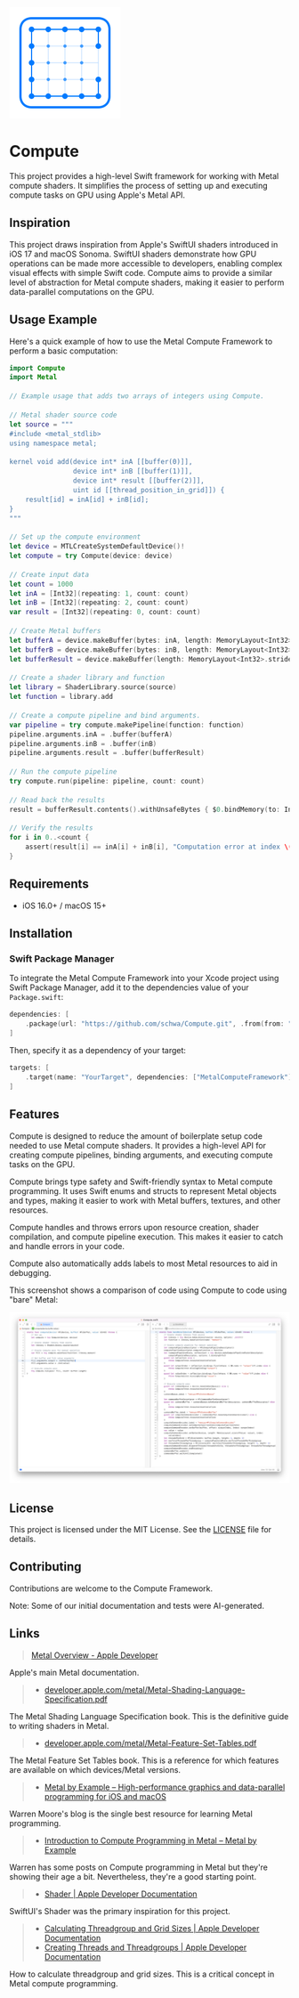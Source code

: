 ![alt text](Documentation/compute-logo.svg)

# Compute

This project provides a high-level Swift framework for working with Metal compute shaders. It simplifies the process of setting up and executing compute tasks on GPU using Apple's Metal API.

## Inspiration

This project draws inspiration from Apple's SwiftUI shaders introduced in iOS 17 and macOS Sonoma. SwiftUI shaders demonstrate how GPU operations can be made more accessible to developers, enabling complex visual effects with simple Swift code. Compute aims to provide a similar level of abstraction for Metal compute shaders, making it easier to perform data-parallel computations on the GPU.


## Usage Example

Here's a quick example of how to use the Metal Compute Framework to perform a basic computation:

```swift
import Compute
import Metal

// Example usage that adds two arrays of integers using Compute.

// Metal shader source code
let source = """
#include <metal_stdlib>
using namespace metal;

kernel void add(device int* inA [[buffer(0)]],
                device int* inB [[buffer(1)]],
                device int* result [[buffer(2)]],
                uint id [[thread_position_in_grid]]) {
    result[id] = inA[id] + inB[id];
}
"""

// Set up the compute environment
let device = MTLCreateSystemDefaultDevice()!
let compute = try Compute(device: device)

// Create input data
let count = 1000
let inA = [Int32](repeating: 1, count: count)
let inB = [Int32](repeating: 2, count: count)
var result = [Int32](repeating: 0, count: count)

// Create Metal buffers
let bufferA = device.makeBuffer(bytes: inA, length: MemoryLayout<Int32>.stride * count, options: [])!
let bufferB = device.makeBuffer(bytes: inB, length: MemoryLayout<Int32>.stride * count, options: [])!
let bufferResult = device.makeBuffer(length: MemoryLayout<Int32>.stride * count, options: [])!

// Create a shader library and function
let library = ShaderLibrary.source(source)
let function = library.add

// Create a compute pipeline and bind arguments.
var pipeline = try compute.makePipeline(function: function)
pipeline.arguments.inA = .buffer(bufferA)
pipeline.arguments.inB = .buffer(inB)
pipeline.arguments.result = .buffer(bufferResult)

// Run the compute pipeline
try compute.run(pipeline: pipeline, count: count)

// Read back the results
result = bufferResult.contents().withUnsafeBytes { $0.bindMemory(to: Int32.self) }

// Verify the results
for i in 0..<count {
    assert(result[i] == inA[i] + inB[i], "Computation error at index \(i)")
}
```

## Requirements

- iOS 16.0+ / macOS 15+

## Installation

### Swift Package Manager

To integrate the Metal Compute Framework into your Xcode project using Swift Package Manager, add it to the dependencies value of your `Package.swift`:

```swift
dependencies: [
    .package(url: "https://github.com/schwa/Compute.git", .from(from: "0.0.1"))
]
```

Then, specify it as a dependency of your target:

```swift
targets: [
    .target(name: "YourTarget", dependencies: ["MetalComputeFramework"]),
]
```

## Features

Compute is designed to reduce the amount of boilerplate setup code needed to use Metal compute shaders. It provides a high-level API for creating compute pipelines, binding arguments, and executing compute tasks on the GPU.

Compute brings type safety and Swift-friendly syntax to Metal compute programming. It uses Swift enums and structs to represent Metal objects and types, making it easier to work with Metal buffers, textures, and other resources.

Compute handles and throws errors upon resource creation, shader compilation, and compute pipeline execution. This makes it easier to catch and handle errors in your code.

Compute also automatically adds labels to most Metal resources to aid in debugging.

This screenshot shows a comparison of code using Compute to code using "bare" Metal:

![alt text](<Documentation/Screenshot 2024-08-04 at 09.57.19.png>)

## License

This project is licensed under the MIT License. See the [LICENSE](LICENSE) file for details.

## Contributing

Contributions are welcome to the Compute Framework.

Note: Some of our initial documentation and tests were AI-generated.

## Links

> [Metal Overview - Apple Developer](https://developer.apple.com/metal/)

Apple's main Metal documentation.

> - [developer.apple.com/metal/Metal-Shading-Language-Specification.pdf](https://developer.apple.com/metal/Metal-Shading-Language-Specification.pdf)

The Metal Shading Language Specification book. This is the definitive guide to writing shaders in Metal.

> - [developer.apple.com/metal/Metal-Feature-Set-Tables.pdf](https://developer.apple.com/metal/Metal-Feature-Set-Tables.pdf)

The Metal Feature Set Tables book. This is a reference for which features are available on which devices/Metal versions.

> - [Metal by Example – High-performance graphics and data-parallel programming for iOS and macOS](https://metalbyexample.com)

Warren Moore's blog is the single best resource for learning Metal programming.

> - [Introduction to Compute Programming in Metal – Metal by Example](https://metalbyexample.com/introduction-to-compute/)

Warren has some posts on Compute programming in Metal but they're showing their age a bit. Nevertheless, they're a good starting point.

> - [Shader | Apple Developer Documentation](https://developer.apple.com/documentation/swiftui/shader)

SwiftUI's Shader was the primary inspiration for this project.

> - [Calculating Threadgroup and Grid Sizes | Apple Developer Documentation](https://developer.apple.com/documentation/metal/compute_passes/calculating_threadgroup_and_grid_sizes)
> - [Creating Threads and Threadgroups | Apple Developer Documentation](https://developer.apple.com/documentation/metal/compute_passes/creating_threads_and_threadgroups)

How to calculate threadgroup and grid sizes. This is a critical concept in Metal compute programming.
